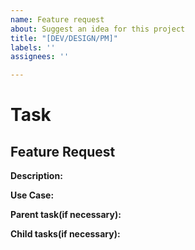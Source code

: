 ```yaml
---
name: Feature request
about: Suggest an idea for this project
title: "[DEV/DESIGN/PM]"
labels: ''
assignees: ''

---
```


# Task

## Feature Request

**Description:**

<!-- Provide a clear and concise description of the feature you'd like to request. -->

**Use Case:**

<!-- Describe the use case or scenario where this feature would be useful. -->

**Parent task(if necessary):**

<!-- If relevant, please provide a link to the parent task. -->

**Child tasks(if necessary):**

<!--  If relevant, please provide a link to the child tasks. -->
